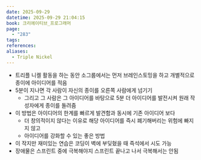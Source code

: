 ```yaml
---
date: 2025-09-29
datetime: 2025-09-29 21:04:15
book: 크리에이티브_프로그래머
page:
  - "283"
tags:
references:
aliases:
  - Triple Nickel
---
```

- 트리플 니켈 활동을 하는 동안 소그룹에서는 먼저 브레인스토밍을 하고 개별적으로 종이에 아이디어를 적음
- 5분이 지나면 각 사람이 자신의 종이를 오른쪽 사람에게 넘기기
	- 그리고 그 사람은 그 아이디어를 바탕으로 5분 더 아이디어를 발전시켜 원래 작성자에게 종이를 돌려줌
- 이 방법은 아이디어의 한계를 빠르게 발견함과 동시에 기존 아이디어 보다
	- 더 창의적이지 않다는 이유로 해당 아이디어를 즉시 폐기해버리는 위험에 빠지지 않고
	- 아이디어를 강화할 수 있는 좋은 방법
- 이 작지만 재미있는 연습은 코딩이 벽에 부딪혔을 때 즉석에서 시도 가능
- 장애물은 스프린트 중에 극복해야지 스프린트 끝나고 나서 극복해서는 안됨
